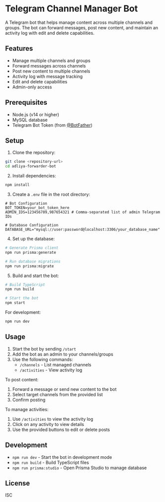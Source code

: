 # Telegram Channel Manager Bot

A Telegram bot that helps manage content across multiple channels and groups. The bot can forward messages, post new content, and maintain an activity log with edit and delete capabilities.

## Features

- Manage multiple channels and groups
- Forward messages across channels
- Post new content to multiple channels
- Activity log with message tracking
- Edit and delete capabilities
- Admin-only access

## Prerequisites

- Node.js (v14 or higher)
- MySQL database
- Telegram Bot Token (from [@BotFather](https://t.me/botfather))

## Setup

1. Clone the repository:
```bash
git clone <repository-url>
cd adliya-forwarder-bot
```

2. Install dependencies:
```bash
npm install
```

3. Create a `.env` file in the root directory:
```env
# Bot Configuration
BOT_TOKEN=your_bot_token_here
ADMIN_IDS=123456789,987654321 # Comma-separated list of admin Telegram IDs

# Database Configuration
DATABASE_URL="mysql://user:password@localhost:3306/your_database_name"
```

4. Set up the database:
```bash
# Generate Prisma client
npm run prisma:generate

# Run database migrations
npm run prisma:migrate
```

5. Build and start the bot:
```bash
# Build TypeScript
npm run build

# Start the bot
npm start
```

For development:
```bash
npm run dev
```

## Usage

1. Start the bot by sending `/start`
2. Add the bot as an admin to your channels/groups
3. Use the following commands:
   - `/channels` - List managed channels
   - `/activities` - View activity log

To post content:
1. Forward a message or send new content to the bot
2. Select target channels from the provided list
3. Confirm posting

To manage activities:
1. Use `/activities` to view the activity log
2. Click on any activity to view details
3. Use the provided buttons to edit or delete posts

## Development

- `npm run dev` - Start the bot in development mode
- `npm run build` - Build TypeScript files
- `npm run prisma:studio` - Open Prisma Studio to manage database

## License

ISC 
